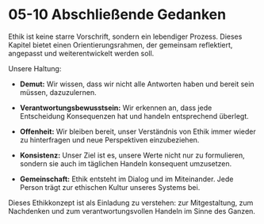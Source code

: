 # 05-10 Abschließende Gedanken

Ethik ist keine starre Vorschrift, sondern ein lebendiger Prozess. Dieses Kapitel bietet einen Orientierungsrahmen, der gemeinsam reflektiert, angepasst und weiterentwickelt werden soll.

Unsere Haltung:

- **Demut:** Wir wissen, dass wir nicht alle Antworten haben und bereit sein müssen, dazuzulernen.

- **Verantwortungsbewusstsein:** Wir erkennen an, dass jede Entscheidung Konsequenzen hat und handeln entsprechend überlegt.

- **Offenheit:** Wir bleiben bereit, unser Verständnis von Ethik immer wieder zu hinterfragen und neue Perspektiven einzubeziehen.

- **Konsistenz:** Unser Ziel ist es, unsere Werte nicht nur zu formulieren, sondern sie auch im täglichen Handeln konsequent umzusetzen.

- **Gemeinschaft:** Ethik entsteht im Dialog und im Miteinander. Jede Person trägt zur ethischen Kultur unseres Systems bei.

Dieses Ethikkonzept ist als Einladung zu verstehen: zur Mitgestaltung, zum Nachdenken und zum verantwortungsvollen Handeln im Sinne des Ganzen.